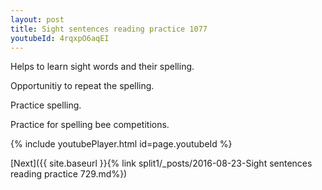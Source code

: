 ```yaml
---
layout: post
title: Sight sentences reading practice 1077
youtubeId: 4rqxpO6aqEI
---
```

 
 
Helps to learn sight words and their spelling.

Opportunitiy to repeat the spelling. 

Practice spelling. 
 
Practice for spelling bee competitions. 
 
{% include youtubePlayer.html id=page.youtubeId %}
 
 

[Next]({{ site.baseurl }}{% link  split1/_posts/2016-08-23-Sight sentences reading practice 729.md%})
 
